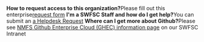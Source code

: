 <!--img src="https://github.com/SWFSC/.github/blob/0a09ab0a9c347e2ebe612d7f5a457b6d8bafa663/profile/noaa_fisheries_logoh.png" width="200" --!>

<B>How to request access to this organization?</B>Please fill out this enterprise<a href=" ">request form</a>
<B>I'm a SWFSC Staff and how do I get help?</B>You can submit an <a href="https://swfsc.noaa.gov/helpdesk" target="_blank">a Helpdesk Request</a>
<B>Where can I get more about Github?</B>Please see <a href="https://sites.google.com/noaa.gov/inside-swfsc/home/technology/github" target="_blank">NMFS Github Enterprise Cloud (GHEC) information page</a> on our SWFSC Intranet
